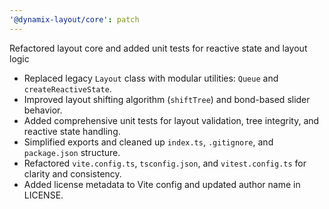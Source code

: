 ```yaml
---
'@dynamix-layout/core': patch
---
```


Refactored layout core and added unit tests for reactive state and layout logic

- Replaced legacy `Layout` class with modular utilities: `Queue` and `createReactiveState`.
- Improved layout shifting algorithm (`shiftTree`) and bond-based slider behavior.
- Added comprehensive unit tests for layout validation, tree integrity, and reactive state handling.
- Simplified exports and cleaned up `index.ts`, `.gitignore`, and `package.json` structure.
- Refactored `vite.config.ts`, `tsconfig.json`, and `vitest.config.ts` for clarity and consistency.
- Added license metadata to Vite config and updated author name in LICENSE.

